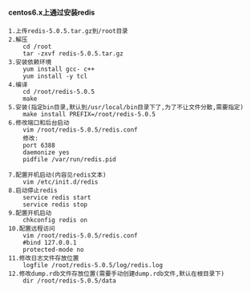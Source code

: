 #### centos6.x上通过安装redis
    1.上传redis-5.0.5.tar.gz到/root目录
    2.解压
        cd /root
        tar -zxvf redis-5.0.5.tar.gz
    3.安装依赖环境
        yum install gcc- c++
        yum install -y tcl
    4.编译
        cd /root/redis-5.0.5
        make
    5.安装(指定bin目录,默认到/usr/local/bin目录下了,为了不让文件分散,需要指定)
        make install PREFIX=/root/redis-5.0.5
    6.修改端口和后台启动
        vim /root/redis-5.0.5/redis.conf
        修改:
        port 6388
        daemonize yes
        pidfile /var/run/redis.pid
    
    7.配置开机启动(内容见redis文本)
        vim /etc/init.d/redis
    8.启动停止redis
        service redis start
        service redis stop
    9.配置开机启动
        chkconfig redis on 
    10.配置远程访问
        vim /root/redis-5.0.5/redis.conf
        #bind 127.0.0.1
        protected-mode no
    11.修改日志文件存放位置
        logfile /root/redis-5.0.5/log/redis.log
    12.修改dump.rdb文件存放位置(需要手动创建dump.rdb文件,默认在根目录下)
        dir /root/redis-5.0.5/data